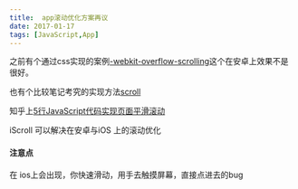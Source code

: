 ```yaml
---
title:  app滚动优化方案再议
date: 2017-01-17
tags: [JavaScript,App]
---
```


之前有个通过css实现的案例[-webkit-overflow-scrolling](http://blog.stakecode.com/2016/01/12/2016-01-12-Scroll-init/)这个在安卓上效果不是很好。    

也有个比较笔记考究的实现方法[scroll](http://blog.stakecode.com/2016/09/17/2016-09-17-%E9%AB%98%E6%80%A7%E8%83%BD%E7%9A%84%E6%BB%9A%E5%8A%A8/)   

知乎上[5行JavaScript代码实现页面平滑滚动](https://zhuanlan.zhihu.com/p/24934554)

iScroll 可以解决在安卓与iOS 上的滚动优化

#### 注意点

在 ios上会出现，你快速滑动，用手去触摸屏幕，直接点进去的bug
